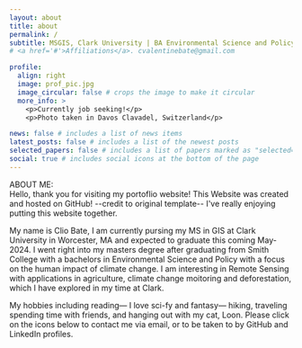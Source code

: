 ```yaml
---
layout: about
title: about
permalink: /
subtitle: MSGIS, Clark University | BA Environmental Science and Policy, Smith College
# <a href='#'>Affiliations</a>. cvalentinebate@gmail.com

profile:
  align: right
  image: prof_pic.jpg
  image_circular: false # crops the image to make it circular
  more_info: >
    <p>Currently job seeking!</p>
    <p>Photo taken in Davos Clavadel, Switzerland</p>

news: false # includes a list of news items
latest_posts: false # includes a list of the newest posts
selected_papers: false # includes a list of papers marked as "selected={true}"
social: true # includes social icons at the bottom of the page
---
```


ABOUT ME:  
Hello, thank you for visiting my portoflio website!
This Website was created and hosted on GitHub! --credit to original template-- I've really enjoying putting this website together.
  
My name is Clio Bate, I am currently pursing my MS in GIS at Clark University in Worcester, MA and expected to graduate this coming May- 2024. I went right into my masters degree after graduating from Smith College with a bachelors in Environmental Science and Policy with a focus on the human impact of climate change. I am interesting in Remote Sensing with applications in agriculture, climate change moitoring and deforestation, which I have explored in my time at Clark.  
   
My hobbies including reading— I love sci-fy and fantasy— hiking, traveling spending time with friends, and hanging out with my cat, Loon.
Please click on the icons below to contact me via email, or to be taken to by GitHub and LinkedIn profiles.
